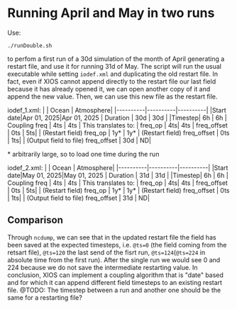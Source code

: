 # Running April and May in two runs

Use:
```
./runDouble.sh
```
to perfom a first run of a 30d simulation of the month of April generating a restart file, and use it for running 31d of May. The script will run the usual executable while setting `iodef.xml` and duplicating the old restart file. In fact, even if XIOS cannot append directly to the restart file our last field because it has already opened it, we can open another copy of it and append the new value. Then, we can use this new file as the restart file. 

iodef_1.xml:
|  | Ocean | Atmosphere|
|----------|----------|----------|
|Start date|Apr 01, 2025|Apr 01, 2025 
| Duration  |  30d       | 30d         |
|Timestep| 6h | 6h
| Coupling freq          | 4ts          | 4ts         |
This translates to:
| freq_op | 4ts| 4ts
| freq_offset | 0ts | 5ts|
| (Restart field) freq_op | 1y* | 1y*
| (Restart field) freq_offset | 0ts | 1ts|
| (Output field to file) freq_offset | 30d | ND|

\* arbitrarily large, so to load one time during the run

iodef_2.xml:
|  | Ocean | Atmosphere|
|----------|----------|----------|
|Start date|May 01, 2025|May 01, 2025 
| Duration  |  31d       | 31d         |
|Timestep| 6h | 6h
| Coupling freq          | 4ts          | 4ts         |
This translates to:
| freq_op | 4ts| 4ts
| freq_offset | 0ts | 5ts|
| (Restart field) freq_op | 1y* | 1y*
| (Restart field) freq_offset | 0ts | 1ts|
| (Output field to file) freq_offset | 31d | ND|

## Comparison
Through `ncdump`, we can see that in the updated restart file the field has been saved at the expected timesteps, i.e. `@ts=0` (the field coming from the retsart file), `@ts=120` the last send of the fisrt run, `@ts=124`(`@ts=224` in absolute time from the first run). After the single run we would see 0 and 224 because we do not save the intermediate restarting value. In conclusion, XIOS can implement a coupling algorithm that is "date" based and for which it can append different field timesteps to an existing restart file. 
@TODO: The timestep between a run and another one should be the same for a restarting file? 
